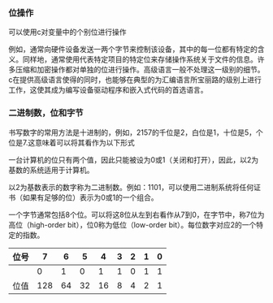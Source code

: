 
### 位操作

可以使用c对变量中的个别位进行操作

例如，通常向硬件设备发送一两个字节来控制该设备，其中的每一位都有特定的含义。同样地，通常使用代表特定项目的特定位来存储操作系统关于文件的信息。许多压缩和加密操作都对单独的位进行操作。高级语言一般不处理这一级别的细节。c在提供高级语言使得的同时，也能够在典型的为汇编语言所宝丽路的级别上进行工作，这使其成为编写设备驱动程序和嵌入式代码的首选语言。

### 二进制数，位和字节

书写数字的常用方法是十进制的，例如，2157的千位是2，白位是1，十位是5，个位是7.这意味着可以将其看作为以下形式

一台计算机的位只有两个值，因此只能被设为0或1（关闭和打开），因此，以2为基数的系统适用于计算机。

以2为基数表示的数字称为二进制数。例如：1101，可以使用二进制系统将任何证书（如果有足够的位）表示为0或1的一个组合。

一个字节通常包括8个位。可以将这8位从左到右看作从7到0，在字节中，称7位为高位（high-order bit），位0称为低位（low-order bit）。每位数字对应2的一个特定的指数。

| 位号 | 7 | 6 | 5 | 4 | 3 | 2 | 1 | 0 |
|------|---|---|---|---|---|---|---|---|
|      | 0| 1 | 0 | 1 | 1 | 0 | 1 | 1 |
| 位值 | 128 | 64 | 32 | 16 | 8 | 4 | 2 | 1 |

